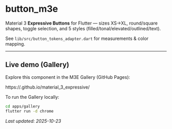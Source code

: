 
# button_m3e

Material 3 **Expressive Buttons** for Flutter — sizes XS→XL, round/square shapes,
toggle selection, and 5 styles (filled/tonal/elevated/outlined/text).

See `lib/src/button_tokens_adapter.dart` for measurements & color mapping.


---

## Live demo (Gallery)

Explore this component in the M3E Gallery (GitHub Pages):

https://<your-github-username>.github.io/material_3_expressive/

To run the Gallery locally:

```sh
cd apps/gallery
flutter run -d chrome
```

_Last updated: 2025-10-23_
